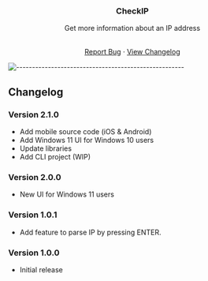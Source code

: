 <h3 align="center">CheckIP</h3>
<p align="center">Get more information about an IP address</p>
<p align="center">
    <br />
    <a href="https://github.com/valnoxy/checkip/issues">Report Bug</a>
    ·
    <a href="https://github.com/valnoxy/checkip/blob/main/CHANGELOG.md">View Changelog</a>
  </p>
</p>

![-----------------------------------------------------](https://dl.exploitox.de/t440p-oc/rainbow.png)

## Changelog

### Version 2.1.0
- Add mobile source code (iOS & Android)
- Add Windows 11 UI for Windows 10 users
- Update libraries
- Add CLI project (WIP)

### Version 2.0.0
- New UI for Windows 11 users

### Version 1.0.1
- Add feature to parse IP by pressing ENTER.

### Version 1.0.0
- Initial release